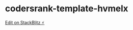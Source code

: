 # codersrank-template-hvmelx

[Edit on StackBlitz ⚡️](https://stackblitz.com/edit/codersrank-template-hvmelx)